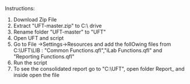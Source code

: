 Instructions:

1) Download Zip File
2) Extract "UFT-master.zip" to C:\ drive
3) Rename folder "UFT-master" to "UFT"
4) Open UFT and script
5) Go to File ->Settings->Resources and add the follOwing files from C:\UFT\LIB :
   "Common Functions.qfl","iLab Functions.qfl" and "Reporting Functions.qfl"
6) Run the script
7) To see the consolidated report go to "C:\UFT", open folder Report_<date> and inside open the file
